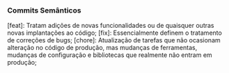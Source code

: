 ### Commits Semânticos

[feat]: Tratam adições de novas funcionalidades ou de quaisquer outras novas implantações ao código;
[fix]: Essencialmente definem o tratamento de correções de bugs;
[chore]: Atualização de tarefas que não ocasionam alteração no código de produção, mas mudanças de ferramentas, mudanças de configuração e bibliotecas que realmente não entram em produção;
